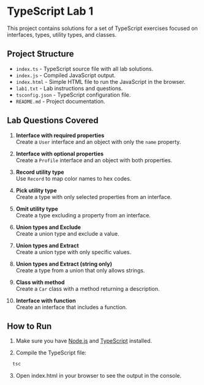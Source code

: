 # TypeScript Lab 1

This project contains solutions for a set of TypeScript exercises focused on interfaces, types, utility types, and classes.

## Project Structure

- `index.ts` - TypeScript source file with all lab solutions.
- `index.js` - Compiled JavaScript output.
- `index.html` - Simple HTML file to run the JavaScript in the browser.
- `lab1.txt` - Lab instructions and questions.
- `tsconfig.json` - TypeScript configuration file.
- `README.md` - Project documentation.

## Lab Questions Covered

1. **Interface with required properties**  
   Create a `User` interface and an object with only the `name` property.

2. **Interface with optional properties**  
   Create a `Profile` interface and an object with both properties.

3. **Record utility type**  
   Use `Record` to map color names to hex codes.

4. **Pick utility type**  
   Create a type with only selected properties from an interface.

5. **Omit utility type**  
   Create a type excluding a property from an interface.

6. **Union types and Exclude**  
   Create a union type and exclude a value.

7. **Union types and Extract**  
   Create a union type with only specific values.

8. **Union types and Extract (string only)**  
   Create a type from a union that only allows strings.

9. **Class with method**  
   Create a `Car` class with a method returning a description.

10. **Interface with function**  
    Create an interface that includes a function.

## How to Run

1. Make sure you have [Node.js](https://nodejs.org/) and [TypeScript](https://www.typescriptlang.org/) installed.

2. Compile the TypeScript file:

```sh
  tsc
```

3. Open index.html in your browser to see the output in the console.
